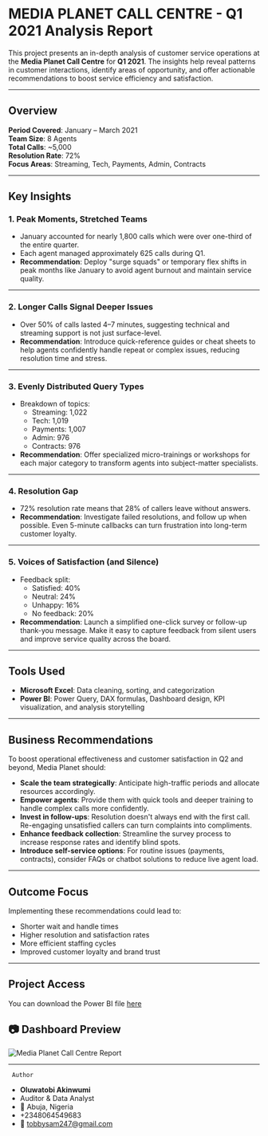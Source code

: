 # MEDIA PLANET CALL CENTRE - Q1 2021 Analysis Report

This project presents an in-depth analysis of customer service operations at the **Media Planet Call Centre** for **Q1 2021**. The insights help reveal patterns in customer interactions, identify areas of opportunity, and offer actionable recommendations to boost service efficiency and satisfaction.

---

## Overview

 **Period Covered**: January – March 2021  
 **Team Size**: 8 Agents  
 **Total Calls**: ~5,000  
 **Resolution Rate**: 72%  
 **Focus Areas**: Streaming, Tech, Payments, Admin, Contracts  

---

## Key Insights

### 1. **Peak Moments, Stretched Teams**
- January accounted for nearly 1,800 calls which were over one-third of the entire quarter.
- Each agent managed approximately 625 calls during Q1.
- **Recommendation**: Deploy "surge squads" or temporary flex shifts in peak months like January to avoid agent burnout and maintain service quality.

---

### 2. **Longer Calls Signal Deeper Issues**
- Over 50% of calls lasted 4–7 minutes, suggesting technical and streaming support is not just surface-level.
- **Recommendation**: Introduce quick-reference guides or cheat sheets to help agents confidently handle repeat or complex issues, reducing resolution time and stress.

---

### 3. **Evenly Distributed Query Types**
- Breakdown of topics:  
  - Streaming: 1,022  
  - Tech: 1,019  
  - Payments: 1,007  
  - Admin: 976  
  - Contracts: 976  
-  **Recommendation**: Offer specialized micro-trainings or workshops for each major category to transform agents into subject-matter specialists.

---

### 4. **Resolution Gap**
- 72% resolution rate means that 28% of callers leave without answers.
-  **Recommendation**: Investigate failed resolutions, and follow up when possible. Even 5-minute callbacks can turn frustration into long-term customer loyalty.

---

### 5. **Voices of Satisfaction (and Silence)**
- Feedback split:  
  - Satisfied: 40%  
  - Neutral: 24%  
  - Unhappy: 16%  
  - No feedback: 20%  
- **Recommendation**: Launch a simplified one-click survey or follow-up thank-you message. Make it easy to capture feedback from silent users and improve service quality across the board.

---

## Tools Used

- **Microsoft Excel**: Data cleaning, sorting, and categorization  
- **Power BI**: Power Query, DAX formulas, Dashboard design, KPI visualization, and analysis storytelling

---

## Business Recommendations

To boost operational effectiveness and customer satisfaction in Q2 and beyond, Media Planet should:

- **Scale the team strategically**: Anticipate high-traffic periods and allocate resources accordingly.
- **Empower agents**: Provide them with quick tools and deeper training to handle complex calls more confidently.
- **Invest in follow-ups**: Resolution doesn't always end with the first call. Re-engaging unsatisfied callers can turn complaints into compliments.
- **Enhance feedback collection**: Streamline the survey process to increase response rates and identify blind spots.
- **Introduce self-service options**: For routine issues (payments, contracts), consider FAQs or chatbot solutions to reduce live agent load.

---

## Outcome Focus

Implementing these recommendations could lead to:
- Shorter wait and handle times  
- Higher resolution and satisfaction rates  
- More efficient staffing cycles  
- Improved customer loyalty and brand trust

---
## Project Access

You can download the Power BI file [here](https://app.powerbi.com/links/zyXhCcVzvW?ctid=e1382191-cd3f-4dd9-a1c3-0ceb4f0065f1&pbi_source=linkShare)

## 📷 Dashboard Preview

![Media Planet Call Centre Report](https://github.com/user-attachments/assets/23fc0267-e2d3-4e66-ab05-5e904e245d01)


---
     Author
-  **Oluwatobi Akinwumi**
-  Auditor & Data Analyst
- 📍 Abuja, Nigeria
-  +2348064549683
-  📧 tobbysam247@gmail.com
